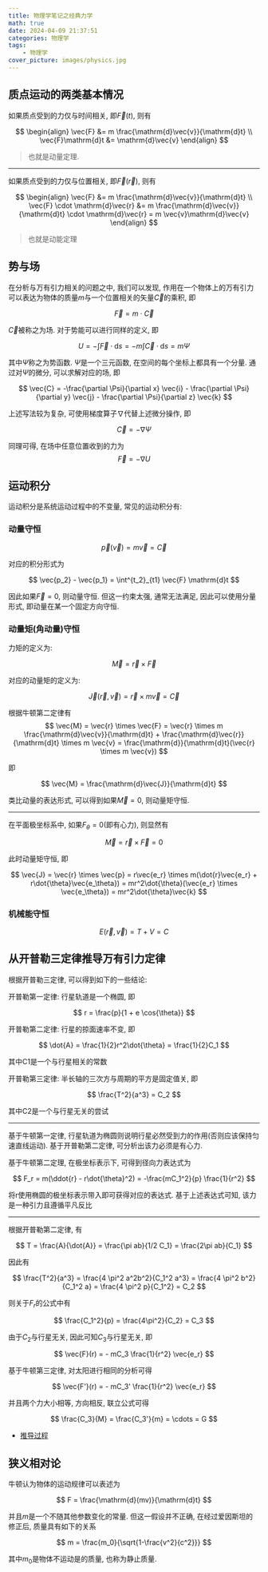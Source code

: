 ```yaml
---
title: 物理学笔记之经典力学
math: true
date: 2024-04-09 21:37:51
categories: 物理学
tags:
    - 物理学
cover_picture: images/physics.jpg
---
```




质点运动的两类基本情况
----------------------

如果质点受到的力仅与时间相关, 即$\vec{F}(t)$, 则有

$$
\begin{align}
\vec{F} &= m \frac{\mathrm{d}\vec{v}}{\mathrm{d}t} \\
\vec{F}\mathrm{d}t &= \mathrm{d}\vec{v}
\end{align}
$$

> 也就是动量定理.

-------------

如果质点受到的力仅与位置相关, 即$\vec{F}(\vec{r})$, 则有

$$
\begin{align}
\vec{F} &= m \frac{\mathrm{d}\vec{v}}{\mathrm{d}t} \\
\vec{F} \cdot \mathrm{d}\vec{r} &=  m \frac{\mathrm{d}\vec{v}}{\mathrm{d}t} \cdot \mathrm{d}\vec{r} = m \vec{v}\mathrm{d}\vec{v}
\end{align}
$$

> 也就是动能定理


势与场
----------


在分析与万有引力相关的问题之中, 我们可以发现, 作用在一个物体上的万有引力可以表达为物体的质量$m$与一个位置相关的矢量$\vec{C}$的乘积, 即

$$
\vec{F} = m \cdot \vec{C}
$$

$\vec{C}$被称之为场. 对于势能可以进行同样的定义, 即

$$
U = - \int \vec{F} \cdot \mathrm{d}s = - m \int \vec{C} \cdot \mathrm{d}s = m \Psi
$$

其中$\Psi$称之为势函数. $\Psi$是一个三元函数, 在空间的每个坐标上都具有一个分量. 通过对$\Psi$的微分, 可以求解对应的场, 即 

$$
\vec{C} = -\frac{\partial \Psi}{\partial x} \vec{i} - \frac{\partial \Psi}{\partial y} \vec{j} - \frac{\partial \Psi}{\partial z} \vec{k}
$$

上述写法较为复杂, 可使用梯度算子$\nabla$代替上述微分操作, 即

$$
\vec{C} = -\nabla \Psi
$$

同理可得, 在场中任意位置收到的力为
$$
\vec{F} = -\nabla U
$$


运动积分
------------------

运动积分是系统运动过程中的不变量, 常见的运动积分有:

### 动量守恒

$$
\vec{p}(\vec{v}) = m\vec{v} = \vec{C}
$$

对应的积分形式为

$$
\vec{p_2} - \vec{p_1} = \int^{t_2}_{t1} \vec{F} \mathrm{d}t
$$

因此如果$\vec{F} = 0$, 则动量守恒. 但这一约束太强, 通常无法满足, 因此可以使用分量形式, 即动量在某一个固定方向守恒.




### 动量矩(角动量)守恒

力矩的定义为:

$$
\vec{M} = \vec{r} \times \vec{F}
$$

对应的动量矩的定义为:

$$
\vec{J}(\vec{r}, \vec{v}) = \vec{r} \times m\vec{v} = \vec{C}
$$

根据牛顿第二定律有
$$
\vec{M} = \vec{r} \times \vec{F} = \vec{r} \times m \frac{\mathrm{d}\vec{v}}{\mathrm{d}t} + \frac{\mathrm{d}\vec{r}}{\mathrm{d}t} \times m \vec{v} = \frac{\mathrm{d}}{\mathrm{d}t}(\vec{r} \times m \vec{v})
$$

即

$$
\vec{M} = \frac{\mathrm{d}\vec{J}}{\mathrm{d}t}
$$

类比动量的表达形式, 可以得到如果$\vec{M} = 0$, 则动量矩守恒.

------------------

在平面极坐标系中, 如果$F_\theta = 0$(即有心力), 则显然有

$$
\vec{M} = \vec{r} \times \vec{F} = 0
$$

此时动量矩守恒, 即

$$
\vec{J} = \vec{r} \times \vec{p} = r\vec{e_r} \times m(\dot{r}\vec{e_r} + r\dot{\theta}\vec{e_\theta}) = mr^2\dot{\theta}(\vec{e_r} \times \vec{e_\theta}) = mr^2\dot{\theta}\vec{k}
$$



### 机械能守恒

$$
E(\vec{r}, \vec{v}) = T + V = C
$$


从开普勒三定律推导万有引力定律
------------------------------

根据开普勒三定律, 可以得到如下的一些结论:

开普勒第一定律: 行星轨道是一个椭圆, 即

$$
r = \frac{p}{1 + e \cos{\theta}}
$$

开普勒第二定律: 行星的掠面速率不变, 即

$$
\dot{A} = \frac{1}{2}r^2\dot{\theta} = \frac{1}{2}C_1
$$

其中C1是一个与行星相关的常数

开普勒第三定律: 半长轴的三次方与周期的平方是固定值关, 即

$$
\frac{T^2}{a^3} = C_2
$$

其中C2是一个与行星无关的尝试

--------------------------------

基于牛顿第一定律, 行星轨道为椭圆则说明行星必然受到力的作用(否则应该保持匀速直线运动). 基于开普勒第二定律, 可分析出该力必须是有心力.

基于牛顿第二定理, 在极坐标表示下, 可得到径向力表达式为

$$
F_r = m(\ddot{r} - r\dot{\theta}^2) = -\frac{mC_1^2}{p} \frac{1}{r^2}
$$

将r使用椭圆的极坐标表示带入即可获得对应的表达式. 基于上述表达式可知, 该力是一种引力且遵循平凡反比

---------------------------------

根据开普勒第二定律, 有

$$
T = \frac{A}{\dot{A}} = \frac{\pi ab}{1/2 C_1} = \frac{2\pi ab}{C_1}
$$

因此有

$$
\frac{T^2}{a^3} = \frac{4 \pi^2 a^2b^2}{C_1^2 a^3} = \frac{4 \pi^2 b^2}{C_1^2 a} = \frac{4 \pi^2 p}{C_1^2} = C_2
$$

则关于$F_r$的公式中有

$$
\frac{C_1^2}{p} = \frac{4\pi^2}{C_2} = C_3
$$

由于$C_2$与行星无关, 因此可知$C_3$与行星无关, 即

$$
\vec{F}(r) = - mC_3 \frac{1}{r^2} \vec{e_r}
$$

基于牛顿第三定律, 对太阳进行相同的分析可得

$$
\vec{F'}(r) = - mC_3' \frac{1}{r^2} \vec{e_r}
$$

并且两个力大小相等, 方向相反, 联立公式可得

$$
\frac{C_3}{M} = \frac{C_3'}{m} = \cdots = G
$$

- [推导过程](https://www.bilibili.com/video/BV1xJ411s78q?p=19)


狭义相对论
-----------------

牛顿认为物体的运动规律可以表述为

$$
F = \frac{\mathrm{d}(mv)}{\mathrm{d}t}
$$

并且$m$是一个不随其他参数变化的常量. 但这一假设并不正确, 在经过爱因斯坦的修正后, 质量具有如下的关系

$$
m = \frac{m_0}{\sqrt{1-\frac{v^2}{c^2}}}
$$

其中$m_0$是物体不运动是的质量, 也称为静止质量. 
